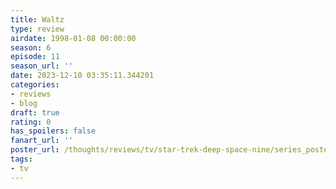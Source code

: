 ```yaml
---
title: Waltz
type: review
airdate: 1998-01-08 00:00:00
season: 6
episode: 11
season_url: ''
date: 2023-12-10 03:35:11.344201
categories:
- reviews
- blog
draft: true
rating: 0
has_spoilers: false
fanart_url: ''
poster_url: /thoughts/reviews/tv/star-trek-deep-space-nine/series_poster.jpg
tags:
- tv
---
```


